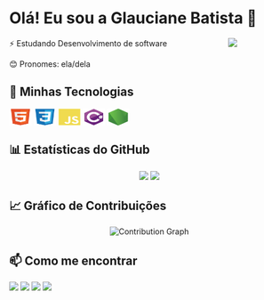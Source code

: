 
# Olá! Eu sou a Glauciane Batista 👋
<img src="https://media4.giphy.com/media/v1.Y2lkPTc5MGI3NjExODIyYXhiYXMyZXBiMml5emVsdGh2YW9yZm82djBvd2h0Z2k5dno1dyZlcD12MV9pbnRlcm5hbF9naWZfYnlfaWQmY3Q9Zw/cRHgphdnVZMtRLZlT1/giphy.gif" width="110px" align="right">
<div>
  <p>⚡ Estudando Desenvolvimento de software </p>
</div>
<div> 
  <p>😊 Pronomes: ela/dela  </p> 
</div>

## 🚀 Minhas Tecnologias

<div style="display: inline_block">
  <img align="center" alt="HTML" height="30" width="40" src="https://raw.githubusercontent.com/devicons/devicon/master/icons/html5/html5-original.svg">
  <img align="center" alt="CSS" height="30" width="40" src="https://raw.githubusercontent.com/devicons/devicon/master/icons/css3/css3-original.svg">
  <img align="center" alt="JavaScript" height="30" width="40" src="https://raw.githubusercontent.com/devicons/devicon/master/icons/javascript/javascript-plain.svg">
  <img align="center" alt="C#" height="30" width="40" src="https://raw.githubusercontent.com/devicons/devicon/master/icons/csharp/csharp-original.svg">
  <img align="center" alt="Node.js" height="30" width="40" src="https://raw.githubusercontent.com/devicons/devicon/master/icons/nodejs/nodejs-original.svg">
</div>

## 📊 Estatísticas do GitHub
<div align="center">
  <img height="180em" src="https://github-readme-stats.vercel.app/api?username=GlaucianeBatista&show_icons=true&theme=radical&include_all_commits=true&count_private=true"/>
  <img height="180em" src="https://github-readme-stats.vercel.app/api/top-langs/?username=GlaucianeBatista&layout=compact&langs_count=7&theme=radical"/>
</div>


## 📈 Gráfico de Contribuições
<div align="center">
  <img src="https://github-readme-activity-graph.vercel.app/graph?username=GlaucianeBatista&theme=react-dark&hide_border=true" alt="Contribution Graph"/>
</div>


## 📫 Como me encontrar

<div> 
  <a href="https://instagram.com/glaucianbatista" target="_blank"><img src="https://img.shields.io/badge/-Instagram-%23E4405F?style=for-the-badge&logo=instagram&logoColor=white" target="_blank"></a>
  <a href="glaucianegnomo@gmail.com"><img src="https://img.shields.io/badge/-Gmail-%23333?style=for-the-badge&logo=gmail&logoColor=white" target="_blank"></a>
  <a href="https://www.linkedin.com/in/GlaucianeBatista" target="_blank"><img src="https://img.shields.io/badge/-LinkedIn-%230077B5?style=for-the-badge&logo=linkedin&logoColor=white" target="_blank"></a> 
  <a href="https://www.youtube.com/channel/@Suncrazypuck" target="_blank"><img src="https://img.shields.io/badge/YouTube-FF0000?style=for-the-badge&logo=youtube&logoColor=white" target="_blank"></a>
</div>
